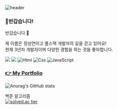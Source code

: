 ![header](https://capsule-render.vercel.app/api?type=waving&color=auto&height=300&section=header&text=Hi%20there%20👋&fontSize=90)

<h3> 👋반갑습니다! </h3>       
반갑습니다 👋         

제 이름은 정성연이고 풀스택 개발자의 길을 걷고 있어요!         
현재 3년차 개발자이며 다양한 경험을 하는 것을 좋아합니다.         
 
<img src="https://img.shields.io/badge/문자-색코드?style=flat-square&logo=이미지 이름&logoColor=white"/>      
<img src="https://img.shields.io/badge/-brightgreen-brightgreen"/>

<img alt="Html" src ="https://img.shields.io/badge/HTML5-E34F26.svg?&style=for-the-badge&logo=HTML5&logoColor=white"/> 
<img alt="Css" src ="https://img.shields.io/badge/CSS3-1572B6.svg?&style=for-the-badge&logo=CSS3&logoColor=white"/> 
<img alt="JavaScript" src ="https://img.shields.io/badge/JavaScriipt-F7DF1E.svg?&style=for-the-badge&logo=JavaScript&logoColor=black"/>
  
### <a href="https://devjsy0897.github.io/devjsy0897/keyboardEvent.html" target="_blank">👉 My Portfolio </a>
<!-- https://jungle.krafton.com/ 이거 참고 -->     
<!--
### 👇First Team Project 'BestPriceMarket'.
> <a href="https://github.com/sowon-dev/bestPriceMarket">Github link</a>

### 👇First Android Application! Calculation.      
> <a href="https://github.com/devjsy0897/Cal">1. Github link</a>      
> <a href="https://play.google.com/store/apps/details?id=com.jsy.cal&hl=ko">2. Google Play Store link</a>
-->

![Anurag's GitHub stats](https://github-readme-stats.vercel.app/api?username=devjsy0897&theme=dark&show_icons=true)

백준 알고리즘      
[![solved.ac tier](http://mazassumnida.wtf/api/generate_badge?boj=devjsy0897)](https://solved.ac/devjsy0897)     
<!--
https://github.com/uyu423/resume-nextjs 참고하기 
-->
 
 

